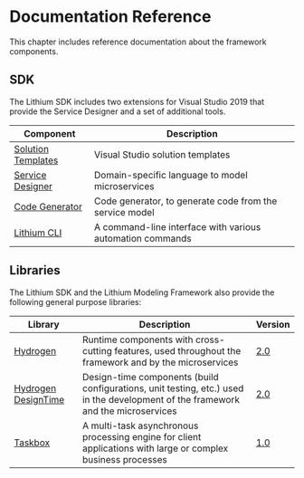 # Documentation Reference

This chapter includes reference documentation about the framework components.

## SDK

The Lithium SDK includes two extensions for Visual Studio 2019 that provide the Service Designer and a set of additional tools.

| Component | Description |
| - | - |
| [Solution Templates](./sdk-2.0/solution-templates.md) | Visual Studio solution templates |
| [Service Designer](./sdk-2.0/service-designer.md) | Domain-specific language to model microservices |
| [Code Generator](./sdk-2.0/code-generator.md) | Code generator, to generate code from the service model |
| [Lithium CLI](./sdk-2.0/lithium-cli.md) | A command-line interface with various automation commands |

## Libraries

The Lithium SDK and the Lithium Modeling Framework also provide the following general purpose libraries:

| Library | Description | Version |
| - | - | - |
| [Hydrogen](./hydrogen-2.0/README.md) | Runtime components with cross-cutting features, used throughout the framework and by the microservices | [2.0](./hydrogen-2.0/README.md) |
| [Hydrogen DesignTime](./hydrogen-designtime-2.0/README.md) | Design-time components (build configurations, unit testing, etc.) used in the development of the framework and the microservices | [2.0](./hydrogen-designtime-2.0/README.md) |
| [Taskbox](./taskbox-1.0/README.md) | A multi-task asynchronous processing engine for client applications with large or complex business processes | [1.0](./taskbox-1.0/README.md) |
